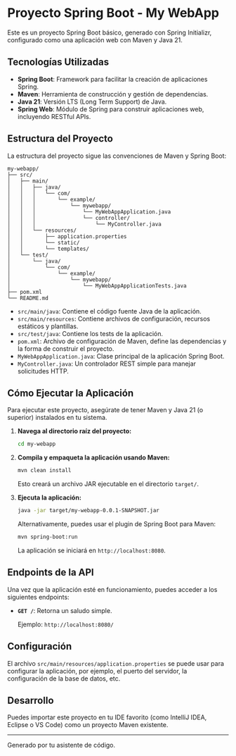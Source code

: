 # Proyecto Spring Boot - My WebApp

Este es un proyecto Spring Boot básico, generado con Spring Initializr, configurado como una aplicación web con Maven y Java 21.

## Tecnologías Utilizadas

*   **Spring Boot**: Framework para facilitar la creación de aplicaciones Spring.
*   **Maven**: Herramienta de construcción y gestión de dependencias.
*   **Java 21**: Versión LTS (Long Term Support) de Java.
*   **Spring Web**: Módulo de Spring para construir aplicaciones web, incluyendo RESTful APIs.

## Estructura del Proyecto

La estructura del proyecto sigue las convenciones de Maven y Spring Boot:

```
my-webapp/
├── src/
│   ├── main/
│   │   ├── java/
│   │   │   └── com/
│   │   │       └── example/
│   │   │           └── mywebapp/
│   │   │               └── MyWebAppApplication.java
│   │   │               └── controller/
│   │   │                   └── MyController.java
│   │   └── resources/
│   │       ├── application.properties
│   │       └── static/
│   │       └── templates/
│   └── test/
│       └── java/
│           └── com/
│               └── example/
│                   └── mywebapp/
│                       └── MyWebAppApplicationTests.java
├── pom.xml
└── README.md
```

*   `src/main/java`: Contiene el código fuente Java de la aplicación.
*   `src/main/resources`: Contiene archivos de configuración, recursos estáticos y plantillas.
*   `src/test/java`: Contiene los tests de la aplicación.
*   `pom.xml`: Archivo de configuración de Maven, define las dependencias y la forma de construir el proyecto.
*   `MyWebAppApplication.java`: Clase principal de la aplicación Spring Boot.
*   `MyController.java`: Un controlador REST simple para manejar solicitudes HTTP.

## Cómo Ejecutar la Aplicación

Para ejecutar este proyecto, asegúrate de tener Maven y Java 21 (o superior) instalados en tu sistema.

1.  **Navega al directorio raíz del proyecto:**

    ```bash
    cd my-webapp
    ```

2.  **Compila y empaqueta la aplicación usando Maven:**

    ```bash
    mvn clean install
    ```

    Esto creará un archivo JAR ejecutable en el directorio `target/`.

3.  **Ejecuta la aplicación:**

    ```bash
    java -jar target/my-webapp-0.0.1-SNAPSHOT.jar
    ```

    Alternativamente, puedes usar el plugin de Spring Boot para Maven:

    ```bash
    mvn spring-boot:run
    ```

    La aplicación se iniciará en `http://localhost:8080`.

## Endpoints de la API

Una vez que la aplicación esté en funcionamiento, puedes acceder a los siguientes endpoints:

*   **`GET /`**: Retorna un saludo simple.

    Ejemplo: `http://localhost:8080/`

## Configuración

El archivo `src/main/resources/application.properties` se puede usar para configurar la aplicación, por ejemplo, el puerto del servidor, la configuración de la base de datos, etc.

## Desarrollo

Puedes importar este proyecto en tu IDE favorito (como IntelliJ IDEA, Eclipse o VS Code) como un proyecto Maven existente.

---
Generado por tu asistente de código. 